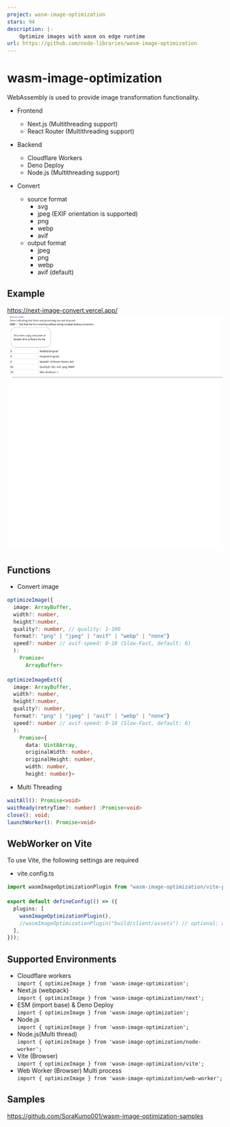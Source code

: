 ```yaml
---
project: wasm-image-optimization
stars: 94
description: |-
    Optimize images with wasm on edge runtime
url: https://github.com/node-libraries/wasm-image-optimization
---
```


# wasm-image-optimization

WebAssembly is used to provide image transformation functionality.

- Frontend

  - Next.js (Multithreading support)
  - React Router (Multithreading support)

- Backend

  - Cloudflare Workers
  - Deno Deploy
  - Node.js (Multithreading support)

- Convert
  - source format
    - svg
    - jpeg (EXIF orientation is supported)
    - png
    - webp
    - avif
  - output format
    - jpeg
    - png
    - webp
    - avif (default)

## Example

https://next-image-convert.vercel.app/  
![](https://raw.githubusercontent.com/node-libraries/wasm-image-optimization/refs/heads/master/doc/image.webp)

## Functions

- Convert image

```ts
optimizeImage({
  image: ArrayBuffer,
  width?: number,
  height?:number,
  quality?: number, // quality: 1-100
  format?: "png" | "jpeg" | "avif" | "webp" | "none"}
  speed?: number // avif-speed: 0-10 (Slow-Fast, default: 6)
  ):
    Promise<
      ArrayBuffer>

optimizeImageExt({
  image: ArrayBuffer,
  width?: number,
  height?:number,
  quality?: number,
  format?: "png" | "jpeg" | "avif" | "webp" | "none"}
  speed?: number // avif-speed: 0-10 (Slow-Fast, default: 6)
  ):
    Promise<{
      data: Uint8Array,
      originalWidth: number,
      originalHeight: number,
      width: number,
      height: number}>

```

- Multi Threading

```ts
waitAll(): Promise<void>
waitReady(retryTime?: number) :Promise<void>
close(): void;
launchWorker(): Promise<void>
```

## WebWorker on Vite

To use Vite, the following settings are required

- vite.config.ts

```ts
import wasmImageOptimizationPlugin from "wasm-image-optimization/vite-plugin";

export default defineConfig(() => ({
  plugins: [
    wasmImageOptimizationPlugin(),
    //wasmImageOptimizationPlugin("build/client/assets") // optional: assetsPath
  ],
}));
```

## Supported Environments

- Cloudflare workers  
  `import { optimizeImage } from 'wasm-image-optimization';`
- Next.js (webpack)  
  `import { optimizeImage } from 'wasm-image-optimization/next';`
- ESM (import base) & Deno Deploy  
  `import { optimizeImage } from 'wasm-image-optimization';`
- Node.js  
  `import { optimizeImage } from 'wasm-image-optimization';`
- Node.js(Multi thread)  
  `import { optimizeImage } from 'wasm-image-optimization/node-worker';`
- Vite (Browser)  
  `import { optimizeImage } from 'wasm-image-optimization/vite';`
- Web Worker (Browser) Multi process  
  `import { optimizeImage } from 'wasm-image-optimization/web-worker';`

## Samples

https://github.com/SoraKumo001/wasm-image-optimization-samples

